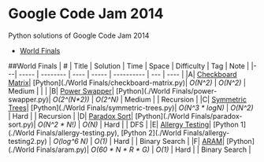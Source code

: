 # Google Code Jam 2014
Python solutions of Google Code Jam 2014

* [World Finals](https://github.com/kamyu104/GoogleCodeJam-2014#world-finals)

##World Finals
| # | Title | Solution | Time | Space | Difficulty | Tag | Note |
|---| ----- | -------- | ---- | ----- | ---------- | --- | ---- |
|A| [Checkboard Matrix](https://code.google.com/codejam/contest/7214486/dashboard#s=p0)| [Python](./World Finals/checkboard-matrix.py)| _O(N^2)_ | _O(N^2)_ | Medium | | |
|B| [Power Swapper](https://code.google.com/codejam/contest/7214486/dashboard#s=p1)| [Python](./World Finals/power-swapper.py)| _O(2^(N*2))_ | _O(2^N)_ | Medium | | Recursion |
|C| [Symmetric Trees](https://code.google.com/codejam/contest/7214486/dashboard#s=p2)| [Python](./World Finals/symmetric-trees.py)| _O(N^3 * logN)_ | _O(N^2)_ | Hard | | Recursion |
|D| [Paradox Sort](https://code.google.com/codejam/contest/7214486/dashboard#s=p3)| [Python](./World Finals/paradox-sort.py)| _O(N^2 * N!)_ | _O(N)_ | Hard | | DFS |
|E| [Allergy Testing](https://code.google.com/codejam/contest/7214486/dashboard#s=p4)| [Python 1](./World Finals/allergy-testing.py), [Python 2](./World Finals/allergy-testing2.py) | _O(log^6 N)_ | _O(1)_ | Hard | | Binary Search |
|F| [ARAM](https://code.google.com/codejam/contest/7214486/dashboard#s=p5)| [Python](./World Finals/aram.py)| _O(60 * N * R * G)_ | _O(1)_ | Hard | | Binary Search |

